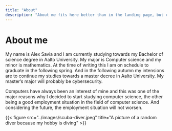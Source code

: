 ```yaml
---
title: "About"
description: "About me fits here better than in the landing page, but course requirements."
---
```


# About me

My name is Alex Savia and I am currently studying towards my Bachelor of science degree in Aalto University. My major is Computer science and my minor is mathematics. At the time of writing this I am on schedule to graduate in the following spring. And in the following autumn my intensions are to continue my studies towards a master decree in Aalto University. My master’s major will probably be cybersecurity.

Computers have always been an interest of mine and this was one of the major reasons why I decided to start studying computer science, the other being a good employment situation in the field of computer science. And considering the future, the employment situation will not worsen.

{{< figure src="../images/scuba-diver.jpeg" title="A picture of a random diver because my hobby is diving" >}}
